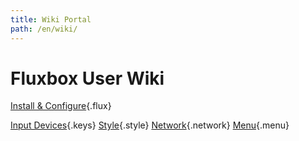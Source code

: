 ```yaml
---
title: Wiki Portal
path: /en/wiki/
---
```

# Fluxbox User Wiki
[Install & Configure](/en/wiki/Fluxbox/){.flux}

[Input Devices](/en/wiki/Mouse-and-Keyboard/){.keys}
[Style](/en/wiki/Fluxbox/Style/){.style}
[Network](/en/wiki/Fluxbox-Style/){.network}
[Menu](/en/wiki/Fluxbox-Style/){.menu}

<style>
section p {
  text-align: center;
}
section p a {
  display: inline-block;
  height: 80px;
  background-repeat: no-repeat;
  vertical-align: top;
  text-align: center;
  padding-top: 77px;
  font-weight: bold;
  font-size: 21px;
  color: #444;
  margin: 20px 20px 40px;
  background-position: center
}
section p a:hover,
section p a:focus {
  text-decoration: none;
  color: #d9230f;
}
.keys {
  background-image: url(keys.png);
}
.keys:hover {
  background-image: url(keys_hover.png);
}
.network {
  background-image: url(network.png);
}
.network:hover {
  background-image: url(network_hover.png);
}
.menu {
  background-image: url(menu.png);
}
.menu:hover {
  background-image: url(menu_hover.png);
}
.flux {
  background-image: url(flux1.png);
  filter: grayscale(1);
  margin-top: 0
}
.flux:hover {
  filter: none
}
.style {
  background-image: url(style.png);
}
.style:hover {
  background-image: url(style_hover.png);
}
.install {
  background-image: url(install.png);
}
.install:hover {
  background-image: url(install_hover.png);
}
</style>

